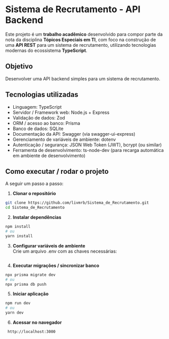 # Sistema de Recrutamento - API Backend

Este projeto é um **trabalho acadêmico** desenvolvido para compor parte da nota da disciplina **Tópicos Especiais em TI**, com foco na construção de uma **API REST** para um sistema de recrutamento, utilizando tecnologias modernas do ecossistema **TypeScript**.

## Objetivo

Desenvolver uma API backend simples para um sistema de recrutamento.

## Tecnologias utilizadas

- Linguagem: TypeScript
- Servidor / Framework web: Node.js + Express
- Validação de dados: Zod
- ORM / acesso ao banco: Prisma
- Banco de dados: SQLite
- Documentação da API: Swagger (via swagger-ui-express)
- Gerenciamento de variáveis de ambiente: dotenv
- Autenticação / segurança: JSON Web Token (JWT), bcrypt (ou similar)
- Ferramenta de desenvolvimento: ts-node-dev (para recarga automática em ambiente de desenvolvimento)

## Como executar / rodar o projeto

A seguir um passo a passo:

1. **Clonar o repositório**
  ```bash
  git clone https://github.com/livmrb/Sistema_de_Recrutamento.git
  cd Sistema_de_Recrutamento
  ```
2. **Instalar dependências**
  ```bash
  npm install
  # ou
  yarn install
  ```

3. **Configurar variáveis de ambiente** <br>
Crie um arquivo .env com as chaves necessárias:
  ```bash
  
  ```

4. **Executar migrações / sincronizar banco**
  ```bash
  npx prisma migrate dev
  # ou
  npx prisma db push
  ```
  
5. **Iniciar aplicação**
  ```bash
  npm run dev
  # ou
  yarn dev
  ```
6. **Acessar no navegador** 
 ```bash
  http://localhost:3000
 
